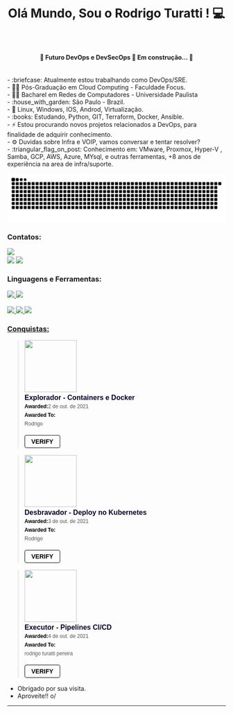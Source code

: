 ### <h1 align="center">  <p>   <p> Olá Mundo, Sou o Rodrigo Turatti ! :computer: </h1>
 <br />		
 
  <h4 align="center"> 
	🚧  Futuro DevOps e DevSecOps 🚀 Em construção...  🚧
</h4>
 
 <br />
- :briefcase: Atualmente estou trabalhando como DevOps/SRE. <br />
- 👨‍🎓 Pós-Graduação em Cloud Computing - Faculdade Focus. <br />
- 👨‍🎓 Bacharel em Redes de Computadores - Universidade Paulista <br />
- :house_with_garden: São Paulo - Brazil. <br />
- 🐧 Linux, Windows, IOS, Androd, Virtualização. <br />
- :books: Estudando, Python, GIT, Terraform, Docker, Ansible.   <br />
- ⚡ Estou procurando novos projetos relacionados a DevOps, para finalidade de adquirir conhecimento. <br />
- ⚙️ Duvidas sobre Infra e VOIP, vamos conversar e tentar resolver?   <br />
- :triangular_flag_on_post: Conhecimento em: VMware, Proxmox, Hyper-V , Samba, GCP, AWS, Azure, MYsql, e outras ferramentas, +8 anos de experiência na area de infra/suporte.  
<br />

 ![Snake animation](https://github.com/phaelfp/phaelfp/blob/output/github-contribution-grid-snake.svg)


### Contatos: 
  <a href="https://instagram.com/rodrigoturatti_" target="_blank"><img src="https://img.shields.io/badge/-Instagram-%23E4405F?style=for-the-badge&logo=instagram&logoColor=white" target="_blank"></a> 	
  <a href = "mailto:rodrigotup@gmail.com"><img src="https://img.shields.io/badge/-Gmail-%23333?style=for-the-badge&logo=gmail&logoColor=white" target="_blank"></a>
  <a href="https://www.linkedin.com/in/rodrigoturatti" target="_blank"><img src="https://img.shields.io/badge/-LinkedIn-%230077B5?style=for-the-badge&logo=linkedin&logoColor=white" target="_blank"></a> 
<br />

### Linguagens e Ferramentas: 
<div>
  <a href="https://github.com/rturatti">
  <img height="180em" src="https://github-readme-stats.vercel.app/api?username=rturatti&show_icons=true&theme=dark&include_all_commits=true&count_private=true"/>
  <img height="180em" src="https://github-readme-stats.vercel.app/api/top-langs/?username=rturatti&layout=compact&langs_count=7&theme=dark"/>

 </div>
	
<div>
  <a href="https://github.com/rturatti">
</div>
 <br />
<!-- <code><img height="20" src="https://img.shields.io/badge/Java-ED8B00?style=for-the-badge&logo=java&logoColor=white"></code>
<code><img height="20" src="https://img.shields.io/badge/Spring-6DB33F?style=for-the-badge&logo=spring&logoColor=white"></code>
<code><img height="20" src="https://img.shields.io/badge/Postman-FF6C37?style=for-the-badge&logo=Postman&logoColor=white"></code>
<code><img height="20" src="https://img.shields.io/badge/JavaScript-323330?style=for-the-badge&logo=javascript&logoColor=F7DF1E"></code>
<code><img height="20" src="https://img.shields.io/badge/CSS-239120?&style=for-the-badge&logo=css3&logoColor=white"></code>
<code><img height="20" src="https://img.shields.io/badge/TypeScript-007ACC?style=for-the-badge&logo=typescript&logoColor=white"></code>
-->
<code><img height="20" src="https://img.shields.io/badge/MySQL-00000F?style=for-the-badge&logo=mysql&logoColor=white"></code>
<code><img height="20" src="https://img.shields.io/badge/Git-F05032?style=for-the-badge&logo=git&logoColor=white"></code>
<code><img height="20" src="https://img.shields.io/badge/HTML-239120?style=for-the-badge&logo=html5&logoColor=white"></code>

### Conquistas:	
<div>

<blockquote class="badgr-badge" style="font-family: Helvetica, Roboto, &quot;Segoe UI&quot;, Calibri, sans-serif;"><a href="https://api.badgr.io/public/assertions/HBVOze11SL2iGQbRo9QNrw?identity__email=rodrigotup%40gmail.com"><img width="120px" height="120px" src="https://api.badgr.io/public/assertions/HBVOze11SL2iGQbRo9QNrw/image"></a><p class="badgr-badge-name" style="hyphens: auto; overflow-wrap: break-word; word-wrap: break-word;margin: 0; font-size: 16px; font-weight: 600; font-style: normal; font-stretch: normal; line-height: 1.25; letter-spacing: normal; text-align: left; color: #05012c;">Explorador - Containers e Docker</p><p class="badgr-badge-date" style="margin: 0; font-size: 12px; font-style: normal; font-stretch: normal; line-height: 1.67; letter-spacing: normal; text-align: left; color: #555555;"><strong style="font-size: 12px; font-weight: bold; font-style: normal; font-stretch: normal; line-height: 1.67; letter-spacing: normal; text-align: left; color: #000;">Awarded:</strong>2 de out. de 2021</p><p class="badgr-badge-recipient" style="margin: 0; font-size: 12px; font-style: normal; font-stretch: normal; line-height: 1.67; letter-spacing: normal; text-align: left; color: #555555;"><strong style="font-size: 12px; font-weight: bold; font-style: normal; font-stretch: normal; line-height: 1.67; letter-spacing: normal; text-align: left; color: #000;">Awarded To:</strong><span style="display: block;"> Rodrigo</span></p><p style="margin: 16px 0; padding: 0;"><a class="badgr-badge-verify" target="_blank" href="https://badgecheck.io?url=https%3A%2F%2Fapi.badgr.io%2Fpublic%2Fassertions%2FHBVOze11SL2iGQbRo9QNrw%3Fidentity__email%3Drodrigotup%2540gmail.com&amp;identity__email=rodrigotup%40gmail.com" style="box-sizing: content-box; display: flex; align-items: center; justify-content: center; margin: 0; font-size:14px; font-weight: bold; width: 48px; height: 16px; border-radius: 4px; border: solid 1px black; text-decoration: none; padding: 6px 16px; margin: 16px 0; color: black;">VERIFY</a></p></blockquote>
 
<blockquote class="badgr-badge" style="font-family: Helvetica, Roboto, &quot;Segoe UI&quot;, Calibri, sans-serif;"><a href="https://api.badgr.io/public/assertions/VDPV_ULlRcOYPC3qfDQ8gg?identity__email=rodrigotup%40gmail.com"><img width="120px" height="120px" src="https://api.badgr.io/public/assertions/VDPV_ULlRcOYPC3qfDQ8gg/image"></a><p class="badgr-badge-name" style="hyphens: auto; overflow-wrap: break-word; word-wrap: break-word;margin: 0; font-size: 16px; font-weight: 600; font-style: normal; font-stretch: normal; line-height: 1.25; letter-spacing: normal; text-align: left; color: #05012c;">Desbravador - Deploy no Kubernetes</p><p class="badgr-badge-date" style="margin: 0; font-size: 12px; font-style: normal; font-stretch: normal; line-height: 1.67; letter-spacing: normal; text-align: left; color: #555555;"><strong style="font-size: 12px; font-weight: bold; font-style: normal; font-stretch: normal; line-height: 1.67; letter-spacing: normal; text-align: left; color: #000;">Awarded:</strong>3 de out. de 2021</p><p class="badgr-badge-recipient" style="margin: 0; font-size: 12px; font-style: normal; font-stretch: normal; line-height: 1.67; letter-spacing: normal; text-align: left; color: #555555;"><strong style="font-size: 12px; font-weight: bold; font-style: normal; font-stretch: normal; line-height: 1.67; letter-spacing: normal; text-align: left; color: #000;">Awarded To:</strong><span style="display: block;"> Rodrigo</span></p><p style="margin: 16px 0; padding: 0;"><a class="badgr-badge-verify" target="_blank" href="https://badgecheck.io?url=https%3A%2F%2Fapi.badgr.io%2Fpublic%2Fassertions%2FVDPV_ULlRcOYPC3qfDQ8gg%3Fidentity__email%3Drodrigotup%2540gmail.com&amp;identity__email=rodrigotup%40gmail.com" style="box-sizing: content-box; display: flex; align-items: center; justify-content: center; margin: 0; font-size:14px; font-weight: bold; width: 48px; height: 16px; border-radius: 4px; border: solid 1px black; text-decoration: none; padding: 6px 16px; margin: 16px 0; color: black;">VERIFY</a></p></blockquote>
	
	
<blockquote class="badgr-badge" style="font-family: Helvetica, Roboto, &quot;Segoe UI&quot;, Calibri, sans-serif;"><a href="https://api.badgr.io/public/assertions/CCbGw7mWT1uD1AFSgYQoOg?identity__email=rodrigotup%40gmail.com"><img width="120px" height="120px" src="https://api.badgr.io/public/assertions/CCbGw7mWT1uD1AFSgYQoOg/image"></a><p class="badgr-badge-name" style="hyphens: auto; overflow-wrap: break-word; word-wrap: break-word;margin: 0; font-size: 16px; font-weight: 600; font-style: normal; font-stretch: normal; line-height: 1.25; letter-spacing: normal; text-align: left; color: #05012c;">Executor - Pipelines CI/CD</p><p class="badgr-badge-date" style="margin: 0; font-size: 12px; font-style: normal; font-stretch: normal; line-height: 1.67; letter-spacing: normal; text-align: left; color: #555555;"><strong style="font-size: 12px; font-weight: bold; font-style: normal; font-stretch: normal; line-height: 1.67; letter-spacing: normal; text-align: left; color: #000;">Awarded:</strong>4 de out. de 2021</p><p class="badgr-badge-recipient" style="margin: 0; font-size: 12px; font-style: normal; font-stretch: normal; line-height: 1.67; letter-spacing: normal; text-align: left; color: #555555;"><strong style="font-size: 12px; font-weight: bold; font-style: normal; font-stretch: normal; line-height: 1.67; letter-spacing: normal; text-align: left; color: #000;">Awarded To:</strong><span style="display: block;"> rodrigo turatti pereira</span></p><p style="margin: 16px 0; padding: 0;"><a class="badgr-badge-verify" target="_blank" href="https://badgecheck.io?url=https%3A%2F%2Fapi.badgr.io%2Fpublic%2Fassertions%2FCCbGw7mWT1uD1AFSgYQoOg%3Fidentity__email%3Drodrigotup%2540gmail.com&amp;identity__email=rodrigotup%40gmail.com" style="box-sizing: content-box; display: flex; align-items: center; justify-content: center; margin: 0; font-size:14px; font-weight: bold; width: 48px; height: 16px; border-radius: 4px; border: solid 1px black; text-decoration: none; padding: 6px 16px; margin: 16px 0; color: black;">VERIFY</a></p></script></blockquote>	
	</div> 
	
- Obrigado por sua visita.
- Aproveite!! o/

----------------------------------------------------------------------------------
